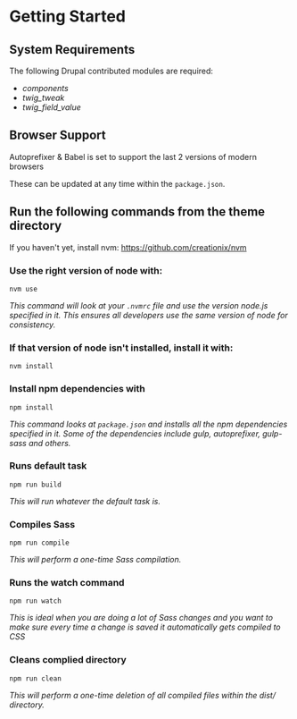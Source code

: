# Getting Started

## System Requirements
The following Drupal contributed modules are required:
* _components_
* _twig_tweak_
* _twig_field_value_

## Browser Support
Autoprefixer & Babel is set to support the last 2 versions of modern browsers

These can be updated at any time within the `package.json`.

## Run the following commands from the theme directory
If you haven't yet, install nvm:
https://github.com/creationix/nvm

### Use the right version of node with:
`nvm use`

_This command will look at your `.nvmrc` file and use the version node.js specified in it. This ensures all developers use the same version of node for consistency._

### If that version of node isn't installed, install it with:
`nvm install`

### Install npm dependencies with
`npm install`

_This command looks at `package.json` and installs all the npm dependencies specified in it.  Some of the dependencies include gulp, autoprefixer, gulp-sass and others._

### Runs default task
`npm run build`

_This will run whatever the default task is._

### Compiles Sass
`npm run compile`

_This will perform a one-time Sass compilation._

### Runs the watch command
`npm run watch`

_This is ideal when you are doing a lot of Sass changes and you want to make sure every time a change is saved it automatically gets compiled to CSS_

### Cleans complied directory
`npm run clean`

_This will perform a one-time deletion of all compiled files within the dist/ directory._
